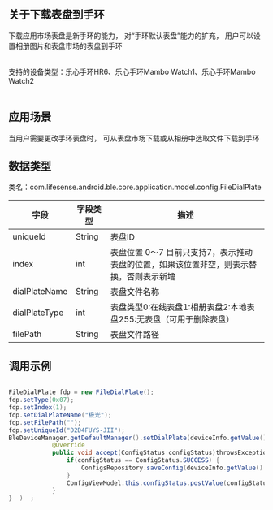 <a name="oNn1j"></a>
## 关于下载表盘到手环
下载应用市场表盘是新手环的能力， 对“手环默认表盘”能力的扩充， 用户可以设置相册图片和表盘市场的表盘到手环<br />​

支持的设备类型：乐心手环HR6、乐心手环Mambo Watch1、乐心手环Mambo Watch2<br />​<br />
<a name="e1ZBC"></a>
## 应用场景
当用户需要更改手环表盘时， 可从表盘市场下载或从相册中选取文件下载到手环
<a name="gXub0"></a>
## 数据类型
类名：com.lifesense.android.ble.core.application.model.config.FileDialPlate

| 字段 | 字段类型 | 描述 |
| --- | --- | --- |
| uniqueId | String | 表盘ID |
| index | int | 表盘位置 0～7 目前只支持7，表示推动表盘的位置，如果该位置非空，则表示替换，否则表示新增 |
| dialPlateName | String | 表盘文件名称 |
| dialPlateType | int | 表盘类型0:在线表盘1:相册表盘2:本地表盘255:无表盘（可用于删除表盘） |
| filePath | String | 表盘文件路径 |

<a name="6m4XS"></a>
## 调用示例


```java

FileDialPlate fdp = new FileDialPlate();
fdp.setType(0x07);
fdp.setIndex(1);
fdp.setDialPlateName("极光");
fdp.setFilePath("");
fdp.setUniqueId("D2D4FUYS-JII");
BleDeviceManager.getDefaultManager().setDialPlate(deviceInfo.getValue().getMac(), dialPlate, new Consumer<ConfigStatus>() {
            @Override
            public void accept(ConfigStatus configStatus)throwsException{   
                if(configStatus == ConfigStatus.SUCCESS) {
                    ConfigsRepository.saveConfig(deviceInfo.getValue().getMac(),config);
                }
                ConfigViewModel.this.configStatus.postValue(configStatus);
            }
}  )  ;

```

